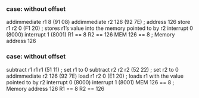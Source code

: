 ### case: without offset
addimmediate r1 8 (91 08) 
addimmediate r2 126 (92 7E)  ; address 126 
store r1 r2 0 (F1 20)  ; stores r1’s value into the memory pointed to by r2
interrupt 0 (8000)
interrupt 1 (8001)
R1 == 8
R2 == 126
MEM 126 == 8 ; Memory address 126
### case: without offset
subtract r1 r1 r1 (51 11) 	; set r1 to 0
subtract r2 r2 r2 (52 22) 	; set r2 to 0
addimmediate r2 126 (92 7E)
load r1 r2 0 (E1 20) ; loads r1 with the value pointed to by r2
interrupt 0 (8000)
interrupt 1 (8001)
MEM 126 == 8 	; Memory address 126
R1 == 8
R2 == 126